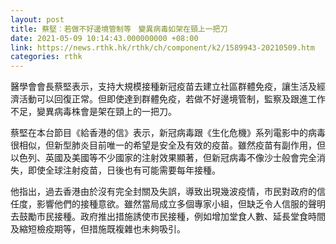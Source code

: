 ```yaml
---
layout: post
title: 蔡堅︰若做不好邊境管制等　變異病毒如架在頸上一把刀
date: 2021-05-09 10:14:43.000000000 +08:00
link: https://news.rthk.hk/rthk/ch/component/k2/1589943-20210509.htm
categories: rthk
---
```


醫學會會長蔡堅表示，支持大規模接種新冠疫苗去建立社區群體免疫，讓生活及經濟活動可以回復正常。但即使達到群體免疫，若做不好邊境管制，監察及跟進工作不足，變異病毒株會是架在頸上的一把刀。

蔡堅在本台節目《給香港的信》表示，新冠病毒跟《生化危機》系列電影中的病毒很相似，但新型肺炎目前唯一的希望是安全及有效的疫苗。雖然疫苗有副作用，但以色列、英國及美國等不少國家的注射效果顯著，但新冠病毒不像沙士般會完全消失，即使全球注射疫苗，日後也有可能需要每年接種。

他指出，過去香港由於沒有完全封關及失誤，導致出現幾波疫情，市民對政府的信任度，影響他們的接種意欲。雖然當局成立多個專家小組，但缺乏令人信服的聲明去鼓勵市民接種。政府推出措施誘使市民接種，例如增加堂食人數、延長堂食時間及縮短檢疫期等，但措施既複雜也未夠吸引。
